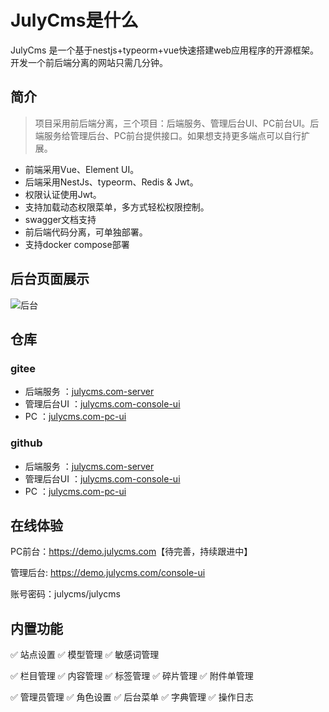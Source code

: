 # JulyCms是什么

JulyCms 是一个基于nestjs+typeorm+vue快速搭建web应用程序的开源框架。开发一个前后端分离的网站只需几分钟。

## 简介

> 项目采用前后端分离，三个项目：后端服务、管理后台UI、PC前台UI。后端服务给管理后台、PC前台提供接口。如果想支持更多端点可以自行扩展。

- 前端采用Vue、Element UI。
- 后端采用NestJs、typeorm、Redis & Jwt。
- 权限认证使用Jwt。
- 支持加载动态权限菜单，多方式轻松权限控制。
- swagger文档支持
- 前后端代码分离，可单独部署。
- 支持docker compose部署

## 后台页面展示

![后台](/admin.png)

## 仓库

### gitee

- 后端服务 ：[julycms.com-server](https://gitee.com/const-undefined-man/julycms.com-server)
- 管理后台UI ：[julycms.com-console-ui](https://gitee.com/const-undefined-man/julycms.com-console-ui)
- PC ：[julycms.com-pc-ui](https://gitee.com/const-undefined-man/julycms.com-pc-ui)

### github

- 后端服务 ：[julycms.com-server](https://github.com/const-undefined-man/julycms.com-server)
- 管理后台UI ：[julycms.com-console-ui](https://github.com/const-undefined-man/julycms.com-console-ui)
- PC ：[julycms.com-pc-ui](https://github.com/const-undefined-man/julycms.com-pc-ui)

## 在线体验

PC前台：<https://demo.julycms.com>【待完善，持续跟进中】

管理后台: <https://demo.julycms.com/console-ui>

账号密码：julycms/julycms

## 内置功能

✅ 站点设置 ✅ 模型管理 ✅ 敏感词管理

✅ 栏目管理 ✅ 内容管理 ✅ 标签管理 ✅ 碎片管理 ✅ 附件单管理

✅ 管理员管理 ✅ 角色设置 ✅ 后台菜单 ✅ 字典管理 ✅ 操作日志
